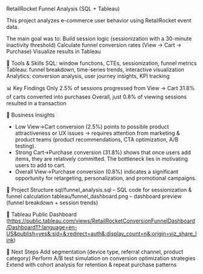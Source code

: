 RetailRocket Funnel Analysis (SQL + Tableau)

This project analyzes e-commerce user behavior using RetailRocket event data.

The main goal was to:
Build session logic (sessionization with a 30-minute inactivity threshold)
Calculate funnel conversion rates (View → Cart → Purchase)
Visualize results in Tableau

🔧 Tools & Skills
SQL: window functions, CTEs, sessionization, funnel metrics
Tableau: funnel breakdown, time-series trends, interactive visualization
Analytics: conversion analysis, user journey insights, KPI tracking

📊 Key Findings
Only 2.5% of sessions progressed from View → Cart
31.8% of carts converted into purchases
Overall, just 0.8% of viewing sessions resulted in a transaction

🔎 Business Insights
- Low View→Cart conversion (2.5%) points to possible product attractiveness or UX issues → requires attention from marketing & product teams (product recommendations, CTA optimization, A/B testing).
- Strong Cart→Purchase conversion (31.8%) shows that once users add items, they are relatively committed. The bottleneck lies in motivating users to add to cart.
- Overall View→Purchase conversion (0.8%) indicates a significant opportunity for retargeting, personalization, and promotional campaigns.

📂 Project Structure
sql/funnel_analysis.sql – SQL code for sessionization & funnel calculation
tableau/funnel_dashboard.png – dashboard preview (funnel breakdown + session trends)

🔗 Tableau Public Dashboard (https://public.tableau.com/views/RetailRocketConversionFunnelDashboard/Dashboard1?:language=en-US&publish=yes&:sid=&:redirect=auth&:display_count=n&:origin=viz_share_link)

🚀 Next Steps
Add segmentation (device type, referral channel, product category)
Perform A/B test simulation on conversion optimization strategies
Extend with cohort analysis for retention & repeat purchase patterns